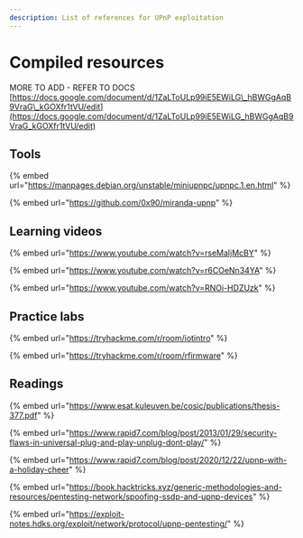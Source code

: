 ```yaml
---
description: List of references for UPnP exploitation
---
```


# Compiled resources

MORE TO ADD - REFER TO DOCS [https://docs.google.com/document/d/1ZaLToULp99iE5EWiLG\_hBWGgAqB9VraG\_kGOXfr1tVU/edit](https://docs.google.com/document/d/1ZaLToULp99iE5EWiLG_hBWGgAqB9VraG_kGOXfr1tVU/edit)

## Tools

{% embed url="https://manpages.debian.org/unstable/miniupnpc/upnpc.1.en.html" %}

{% embed url="https://github.com/0x90/miranda-upnp" %}

## Learning videos

{% embed url="https://www.youtube.com/watch?v=rseMaljMcBY" %}

{% embed url="https://www.youtube.com/watch?v=r6COeNn34YA" %}

{% embed url="https://www.youtube.com/watch?v=RNOi-HDZUzk" %}

## Practice labs

{% embed url="https://tryhackme.com/r/room/iotintro" %}

{% embed url="https://tryhackme.com/r/room/rfirmware" %}

## Readings

{% embed url="https://www.esat.kuleuven.be/cosic/publications/thesis-377.pdf" %}

{% embed url="https://www.rapid7.com/blog/post/2013/01/29/security-flaws-in-universal-plug-and-play-unplug-dont-play/" %}

{% embed url="https://www.rapid7.com/blog/post/2020/12/22/upnp-with-a-holiday-cheer" %}

{% embed url="https://book.hacktricks.xyz/generic-methodologies-and-resources/pentesting-network/spoofing-ssdp-and-upnp-devices" %}

{% embed url="https://exploit-notes.hdks.org/exploit/network/protocol/upnp-pentesting/" %}
